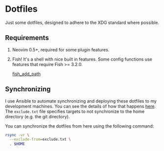 # Dotfiles

Just some dotfiles, designed to adhere to the XDG standard where possible.

## Requirements

1. Neovim 0.5+, required for some plugin features.

2. Fish! It's a shell with nice built in features. Some config functions use
   features that require Fish >= 3.2.0.

   [fish_add_path](https://fishshell.com/docs/current/relnotes.html?highlight=fish_add_path#fish-3-2-0-released-march-1-2021)

## Synchronizing

I use Ansible to automate synchronizing and deploying these dotfiles to my
development machines. You can see the details of how that happens [here](https://github.com/allancalix/devmachine).
The `exclude.txt` file specifies targets to not synchronize to the home directory (e.g. the git directory).

You can synchronize the dotfiles from here using the following command:

```bash
rsync -vr \
  --exclude-from=exclude.txt \
  . $HOME
```
